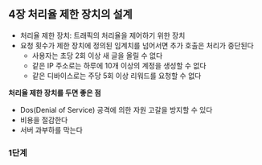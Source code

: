 ## 4장 처리율 제한 장치의 설계

- 처리율 제한 장치: 트래픽의 처리율을 제어하기 위한 장치
- 요청 횟수가 제한 장치에 정의된 임계치를 넘어서면 추가 호출은 처리가 중단된다
  - 사용자는 초당 2회 이상 새 글을 올릴 수 없다
  - 같은 IP 주소로는 하루에 10개 이상의 계정을 생성할 수 없다
  - 같은 디바이스로는 주당 5회 이상 리워드를 요청할 수 없다

**처리율 제한 장치를 두면 좋은 점**

- Dos(Denial of Service) 공격에 의한 자원 고갈을 방지할 수 있다
- 비용을 절감한다
- 서버 과부하를 막는다

### 1단계 

